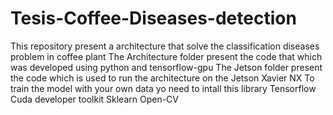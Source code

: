 # Tesis-Coffee-Diseases-detection
This repository present a architecture that solve the classification diseases problem in coffee plant
The Architecture folder present the code that which was developed using python and tensorflow-gpu
The Jetson folder present the code which is used to run the architecture on the Jetson Xavier NX
To train the model with your own data yo need to intall this library
Tensorflow
Cuda developer toolkit
Sklearn
Open-CV
